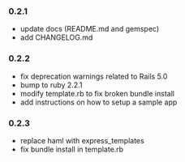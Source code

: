 ### 0.2.1

* update docs (README.md and gemspec)
* add CHANGELOG.md

### 0.2.2

* fix deprecation warnings related to Rails 5.0
* bump to ruby 2.2.1
* modify template.rb to fix broken bundle install
* add instructions on how to setup a sample app

### 0.2.3

* replace haml with express_templates
* fix bundle install in template.rb
